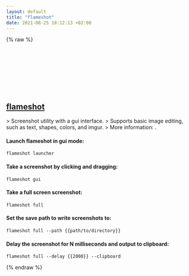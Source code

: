 ```yaml
---
layout: default
title: "flameshot"
date: 2021-06-25 18:12:13 +02:00
---
```

{% raw %}
<h2 id="flameshot">
  <a href="/en/linux/flameshot.html">flameshot</a> <a href="#flameshot"><svg class="icon">
    <use href="/assets/images/unicode_sprite.svg#link" />
  </svg></a>
</h2>
> Screenshot utility with a gui interface.
> Supports basic image editing, such as text, shapes, colors, and imgur.
> More information: <https://flameshot.js.org>.

#### Launch flameshot in gui mode:
```shell
flameshot launcher
```
#### Take a screenshot by clicking and dragging:
```shell
flameshot gui
```
#### Take a full screen screenshot:
```shell
flameshot full
```
#### Set the save path to write screenshots to:
```shell
flameshot full --path {{path/to/directory}}
```
#### Delay the screenshot for N milliseconds and output to clipboard:
```shell
flameshot full --delay {{2000}} --clipboard
```
{% endraw %}